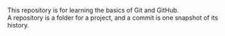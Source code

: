 This repository is for learning the basics of Git and GitHub.  
A repository is a folder for a project, and a commit is one snapshot of its history.
